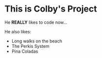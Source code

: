 # This is Colby's Project

He **REALLY** likes to code now...

He also likes:

- Long walks on the beach
- The Perkis System
- Pina Coladas
